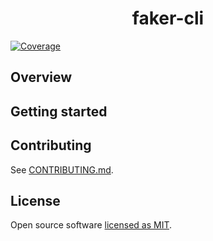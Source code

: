 <h1 align="center">
  faker-cli
</h1>

[![Coverage](https://img.shields.io/badge/coverage-0%25-red)](https://)

## Overview

## Getting started

## Contributing

See [CONTRIBUTING.md](CONTRIBUTING.md).

## License

Open source software [licensed as MIT](/blob/main/LICENSE).
